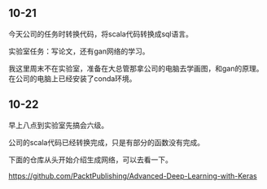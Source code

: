 ## 10-21

今天公司的任务时转换代码，将scala代码转换成sql语言。

实验室任务：写论文，还有gan网络的学习。

我这里周末不在实验室，准备在大总管那拿公司的电脑去学画图，和gan的原理。在公司的电脑上已经安装了conda环境。

## 10-22

早上八点到实验室先搞会六级。

公司的scala代码已经转换完成，只是有部分的函数没有完成。

下面的仓库从头开始介绍生成网络，可以去看一下。

https://github.com/PacktPublishing/Advanced-Deep-Learning-with-Keras